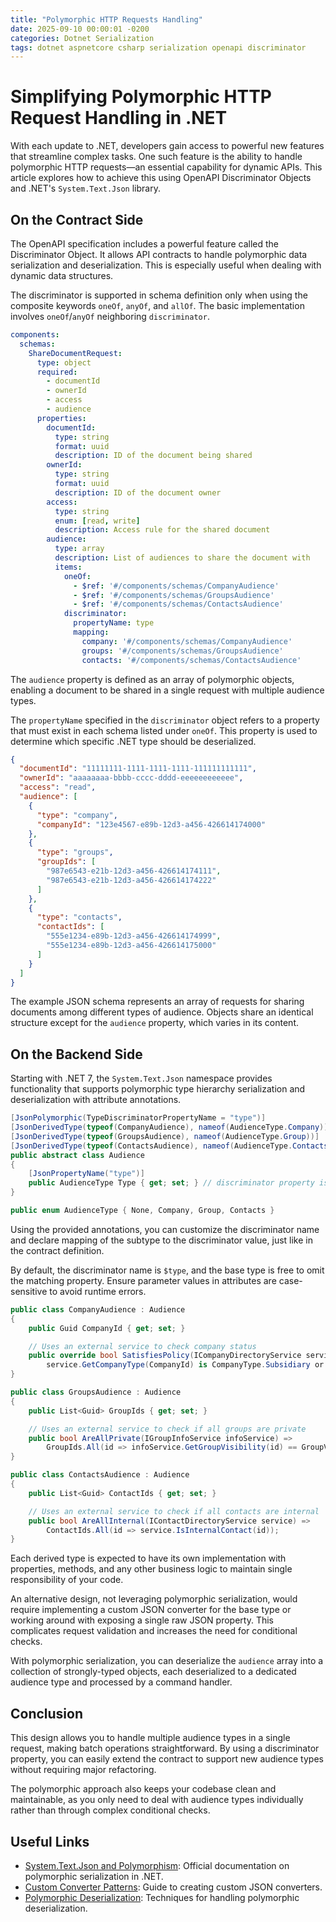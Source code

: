 ```yaml
---
title: "Polymorphic HTTP Requests Handling"
date: 2025-09-10 00:00:01 -0200
categories: Dotnet Serialization
tags: dotnet aspnetcore csharp serialization openapi discriminator
---
```


# Simplifying Polymorphic HTTP Request Handling in .NET

With each update to .NET, developers gain access to powerful new features that streamline complex tasks. One such feature is the ability to handle polymorphic HTTP requests—an essential capability for dynamic APIs. This article explores how to achieve this using OpenAPI Discriminator Objects and .NET's `System.Text.Json` library.

## On the Contract Side

The OpenAPI specification includes a powerful feature called the Discriminator Object. It allows API contracts to handle polymorphic data serialization and deserialization. This is especially useful when dealing with dynamic data structures.

The discriminator is supported in schema definition only when using the composite keywords `oneOf`, `anyOf`, and `allOf`. The basic implementation involves `oneOf`/`anyOf` neighboring `discriminator`.

```yaml
components:
  schemas:
    ShareDocumentRequest:
      type: object
      required:
        - documentId
        - ownerId
        - access
        - audience
      properties:
        documentId:
          type: string
          format: uuid
          description: ID of the document being shared
        ownerId:
          type: string
          format: uuid
          description: ID of the document owner
        access:
          type: string
          enum: [read, write]
          description: Access rule for the shared document
        audience:
          type: array
          description: List of audiences to share the document with
          items:
            oneOf:
              - $ref: '#/components/schemas/CompanyAudience'
              - $ref: '#/components/schemas/GroupsAudience'
              - $ref: '#/components/schemas/ContactsAudience'
            discriminator:
              propertyName: type
              mapping:
                company: '#/components/schemas/CompanyAudience'
                groups: '#/components/schemas/GroupsAudience'
                contacts: '#/components/schemas/ContactsAudience'
```

The `audience` property is defined as an array of polymorphic objects, enabling a document to be shared in a single request with multiple audience types.

The `propertyName` specified in the `discriminator` object refers to a property that must exist in each schema listed under `oneOf`. This property is used to determine which specific .NET type should be deserialized.

```json
{
  "documentId": "11111111-1111-1111-1111-111111111111",
  "ownerId": "aaaaaaaa-bbbb-cccc-dddd-eeeeeeeeeeee",
  "access": "read",
  "audience": [
    {
      "type": "company",
      "companyId": "123e4567-e89b-12d3-a456-426614174000"
    },
    {
      "type": "groups",
      "groupIds": [
        "987e6543-e21b-12d3-a456-426614174111",
        "987e6543-e21b-12d3-a456-426614174222"
      ]
    },
    {
      "type": "contacts",
      "contactIds": [
        "555e1234-e89b-12d3-a456-426614174999",
        "555e1234-e89b-12d3-a456-426614175000"
      ]
    }
  ]
}
```

The example JSON schema represents an array of requests for sharing documents among different types of audience. Objects share an identical structure except for the `audience` property, which varies in its content.

## On the Backend Side

Starting with .NET 7, the `System.Text.Json` namespace provides functionality that supports polymorphic type hierarchy serialization and deserialization with attribute annotations.

```csharp
[JsonPolymorphic(TypeDiscriminatorPropertyName = "type")]
[JsonDerivedType(typeof(CompanyAudience), nameof(AudienceType.Company))]
[JsonDerivedType(typeof(GroupsAudience), nameof(AudienceType.Group))]
[JsonDerivedType(typeof(ContactsAudience), nameof(AudienceType.Contacts))]
public abstract class Audience
{
    [JsonPropertyName("type")]
    public AudienceType Type { get; set; } // discriminator property is optional
}

public enum AudienceType { None, Company, Group, Contacts }
```

Using the provided annotations, you can customize the discriminator name and declare mapping of the subtype to the discriminator value, just like in the contract definition.

By default, the discriminator name is `$type`, and the base type is free to omit the matching property. Ensure parameter values in attributes are case-sensitive to avoid runtime errors.

```csharp
public class CompanyAudience : Audience
{
    public Guid CompanyId { get; set; }

    // Uses an external service to check company status
    public override bool SatisfiesPolicy(ICompanyDirectoryService service) =>
        service.GetCompanyType(CompanyId) is CompanyType.Subsidiary or CompanyType.Parent;
}

public class GroupsAudience : Audience
{
    public List<Guid> GroupIds { get; set; }

    // Uses an external service to check if all groups are private
    public bool AreAllPrivate(IGroupInfoService infoService) =>
        GroupIds.All(id => infoService.GetGroupVisibility(id) == GroupVisibility.Private);
}

public class ContactsAudience : Audience
{
    public List<Guid> ContactIds { get; set; }

    // Uses an external service to check if all contacts are internal
    public bool AreAllInternal(IContactDirectoryService service) =>
        ContactIds.All(id => service.IsInternalContact(id));
}
```

Each derived type is expected to have its own implementation with properties, methods, and any other business logic to maintain single responsibility of your code.

An alternative design, not leveraging polymorphic serialization, would require implementing a custom JSON converter for the base type or working around with exposing a single raw JSON property. This complicates request validation and increases the need for conditional checks.

With polymorphic serialization, you can deserialize the `audience` array into a collection of strongly-typed objects, each deserialized to a dedicated audience type and processed by a command handler.

## Conclusion

This design allows you to handle multiple audience types in a single request, making batch operations straightforward. By using a discriminator property, you can easily extend the contract to support new audience types without requiring major refactoring.

The polymorphic approach also keeps your codebase clean and maintainable, as you only need to deal with audience types individually rather than through complex conditional checks.

## Useful Links

- [System.Text.Json and Polymorphism](https://learn.microsoft.com/en-us/dotnet/standard/serialization/system-text-json/polymorphism): Official documentation on polymorphic serialization in .NET.
- [Custom Converter Patterns](https://learn.microsoft.com/en-us/dotnet/standard/serialization/system-text-json/converters-how-to#custom-converter-patterns): Guide to creating custom JSON converters.
- [Polymorphic Deserialization](https://learn.microsoft.com/en-us/dotnet/standard/serialization/system-text-json/converters-how-to#support-polymorphic-deserialization): Techniques for handling polymorphic deserialization.
